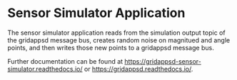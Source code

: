 # Sensor Simulator Application

The sensor simulator application reads from the simulation output topic of the gridappsd message bus, creates random
noise on magnitued and angle points, and then writes those new points to a gridappsd message bus.

Further documentation can be found at https://gridappsd-sensor-simulator.readthedocs.io/ or https://gridappsd.readthedocs.io/.
